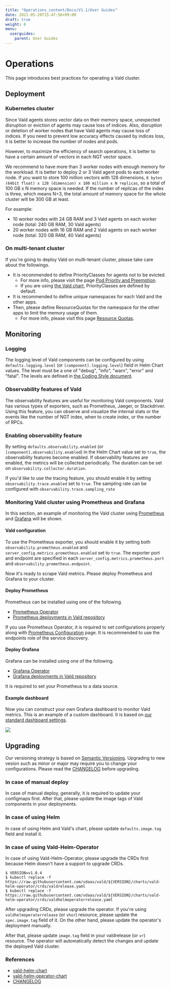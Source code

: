 ```yaml
---
title: "Operations_content/Docs/V1.1/User Guides"
date: 2021-05-20T15:47:56+09:00
draft: true
weight: 0
menu:
  userguides:
    parent: User Guides
---
```


# Operations

This page introduces best practices for operating a Vald cluster.



## Deployment

### Kubernetes cluster

Since Vald agents stores vector data on their memory space, unexpected disruption or eviction of agents may cause loss of indices.
Also, disruption or deletion of worker nodes that have Vald agents may cause loss of indices.
If you need to prevent low accuracy effects caused by indices loss, it is better to increase the number of nodes and pods.

However, to maximize the efficiency of search operations, it is better to have a certain amount of vectors in each NGT vector space.

We recommend to have more than 3 worker nodes with enough memory for the workload.
It is better to deploy 2 or 3 Vald agent pods to each worker node.
If you want to store 100 million vectors with 128 dimensions, `8 bytes (64bit float) x 128 (dimension) x 100 million x N replicas`, so a total of 100 GB x N memory space is needed.
If the number of replicas of the index is three, which means N=3, the total amount of memory space for the whole cluster will be 300 GB at least.

For example:

- 10 worker nodes with 24 GB RAM and 3 Vald agents on each worker node (total: 240 GB RAM, 30 Vald agents)
- 20 worker nodes with 16 GB RAM and 2 Vald agents on each worker node (total: 320 GB RAM, 40 Vald agents)

### On multi-tenant cluster

If you're going to deploy Vald on multi-tenant cluster, please take care about the followings.

- It is recommended to define PriorityClasses for agents not to be evicted.
    - For more info, please visit the page [Pod Priority and Preemption][pod-priority-preemption].
    - If you are using [the Vald chart][vald-helm-chart], PriorityClasses are defined by default.
- It is recommended to define unique namespaces for each Vald and the other apps.
- Then, please define ResourceQuotas for the namespace for the other apps to limit the memory usage of them.
    - For more info, please visit this page [Resource Quotas][resource-quota].

## Monitoring

### Logging

The logging level of Vald components can be configured by using `defaults.logging.level` (or `[component].logging.level`) field in Helm Chart values.
The level must be a one of "debug", "info", "warn", "error" and "fatal".
The levels are defined in [the Coding Style document][coding-style-logging].

### Observability features of Vald

The observability features are useful for monitoring Vald components.
Vald has various types of exporters, such as Prometheus, Jaeger, or Stackdriver.
Using this feature, you can observe and visualize the internal stats or the events like the number of NGT index, when to create index, or the number of RPCs.

### Enabling observability feature

By setting `defaults.observability.enabled` (or `[component].observability.enabled`) in the Helm Chart value set to `true`, the observability features become enabled.
If observability features are enabled, the metrics will be collected periodically.
The duration can be set on `observability.collector.duration`.

If you'd like to use the tracing feature, you should enable it by setting `observability.trace.enabled` set to `true`. The sampling rate can be configured with `observability.trace.sampling_rate`

### Monitoring Vald cluster using Prometheus and Grafana

In this section, an example of monitoring the Vald cluster using [Prometheus][prometheus-io] and [Grafana][grafana] will be shown.

#### Vald configuration

To use the Prometheus exporter, you should enable it by setting both `observability.prometheus.enabled` and `server_config.metrics.prometheus.enabled` set to `true`.
The exporter port and endpoint are specified in each `server_config.metrics.prometheus.port` and `observability.prometheus.endpoint`.

Now it's ready to scrape Vald metrics.
Please deploy Prometheus and Grafana to your cluster.

#### Deploy Prometheus

Prometheus can be installed using one of the following.

- [Prometheus Operator][prometheus-operator]
- [Prometheus deployments in Vald repository][vald-prometheus]

If you use Prometheus Operator, it is required to set configurations properly along with [Prometheus Configuration][prometheus-configuration] page.
It is recommended to use the endpoints role of the service discovery.

#### Deploy Grafana

Grafana can be installed using one of the following.

- [Grafana Operator][grafana-operator]
- [Grafana deployments in Vald repository][vald-grafana]

It is required to set your Prometheus to a data source.

#### Example dashboard

Now you can construct your own Grafana dashboard to monitor Vald metrics.
This is an example of a custom dashboard. It is based on [our standard dashboard settings][vald-grafana-dashboards].

<img src="/images/v1.1/guides/operations/grafana-example.png" />


## Upgrading

Our versioning strategy is based on [Semantic Versioning][semver].
Upgrading to new vesion such as minor or major may require you to change your configurations.
Please read the [CHANGELOG][CHANGELOG] before upgrading.

### In case of manual deploy

In case of manual deploy, generally, it is required to update your configmaps first.
After that, please update the image tags of Vald components in your deployments.

### In case of using Helm

In case of using Helm and Vald's chart, please update `defaults.image.tag` field and install it.

### In case of using Vald-Helm-Operator

In case of using Vald-Helm-Operator, please upgrade the CRDs first because Helm doesn't have a support to upgrade CRDs.

    $ VERSION=v1.0.4
    $ kubectl replace -f https://raw.githubusercontent.com/vdaas/vald/${VERSION}/charts/vald-helm-operator/crds/valdrelease.yaml
    $ kubectl replace -f https://raw.githubusercontent.com/vdaas/vald/${VERSION}/charts/vald-helm-operator/crds/valdhelmoperatorrelease.yaml

After upgrading CRDs, please upgrade the operator.
If you're using `valdhelmoperatorrelease` (or `vhor`) resource, please update the `spec.image.tag` field of it.
On the other hand, please update the operator's deployment manually.

After that, please update `image.tag` field in your valdrelease (or `vr`) resource.
The operator will automatically detect the changes and update the deployed Vald cluster.




### References

- [vald-helm-chart](vald-helm-chart)
- [vald-helm-operator-chart](vald-helm-operator-chart)
- [CHANGELOG](CHANGELOG)


[vald-helm-chart]: https://github.com/vdaas/vald/tree/master/charts/vald
[vald-helm-operator-chart]: https://github.com/vdaas/vald/tree/master/charts/vald-helm-operator
[CHANGELOG]: https://vald.vdaas.org/docs/release/changelog/

[pod-priority-preemption]: https://kubernetes.io/docs/concepts/configuration/pod-priority-preemption/
[resource-quota]: https://kubernetes.io/docs/concepts/policy/resource-quotas/

[coding-style-logging]: ../../contributing/coding-style#logging

[prometheus-io]: https://prometheus.io/
[grafana]: https://grafana.com
[vald-prometheus]: https://github.com/vdaas/vald/tree/master/k8s/metrics/prometheus
[prometheus-operator]: https://github.com/coreos/prometheus-operator
[prometheus-configuration]: https://prometheus.io/docs/prometheus/latest/configuration/configuration/
[vald-grafana]: https://github.com/vdaas/vald/tree/master/k8s/metrics/grafana
[vald-grafana-dashboards]: https://github.com/vdaas/vald/tree/master/k8s/metrics/grafana/dashboards
[grafana-operator]: https://operatorhub.io/operator/grafana-operator
[semver]: https://semver.org/
